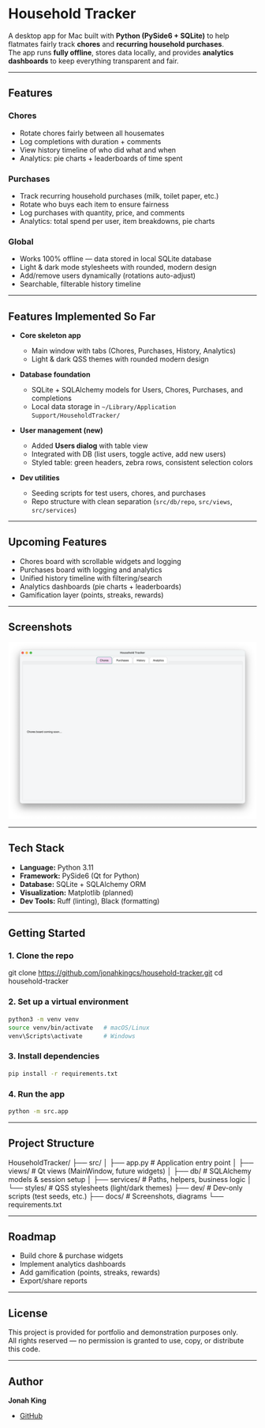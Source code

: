 # Household Tracker

A desktop app for Mac built with **Python (PySide6 + SQLite)** to help flatmates fairly track **chores** and **recurring household purchases**.  
The app runs **fully offline**, stores data locally, and provides **analytics dashboards** to keep everything transparent and fair.

---

## Features

### Chores
- Rotate chores fairly between all housemates  
- Log completions with duration + comments  
- View history timeline of who did what and when  
- Analytics: pie charts + leaderboards of time spent  

### Purchases
- Track recurring household purchases (milk, toilet paper, etc.)  
- Rotate who buys each item to ensure fairness  
- Log purchases with quantity, price, and comments  
- Analytics: total spend per user, item breakdowns, pie charts  

### Global
- Works 100% offline — data stored in local SQLite database  
- Light & dark mode stylesheets with rounded, modern design  
- Add/remove users dynamically (rotations auto-adjust)  
- Searchable, filterable history timeline  

---

## Features Implemented So Far

- **Core skeleton app**  
  - Main window with tabs (Chores, Purchases, History, Analytics)  
  - Light & dark QSS themes with rounded modern design  

- **Database foundation**  
  - SQLite + SQLAlchemy models for Users, Chores, Purchases, and completions  
  - Local data storage in `~/Library/Application Support/HouseholdTracker/`  

- **User management (new)**  
  - Added **Users dialog** with table view  
  - Integrated with DB (list users, toggle active, add new users)  
  - Styled table: green headers, zebra rows, consistent selection colors  

- **Dev utilities**  
  - Seeding scripts for test users, chores, and purchases  
  - Repo structure with clean separation (`src/db/repo`, `src/views`, `src/services`)  

---

## Upcoming Features

- Chores board with scrollable widgets and logging  
- Purchases board with logging and analytics  
- Unified history timeline with filtering/search  
- Analytics dashboards (pie charts + leaderboards)  
- Gamification layer (points, streaks, rewards)  

---

## Screenshots
<p align="center">
  <img src="docs/screenshot_main.png" width="600" alt="Main Window screenshot">
</p>

---

## Tech Stack

- **Language:** Python 3.11  
- **Framework:** PySide6 (Qt for Python)  
- **Database:** SQLite + SQLAlchemy ORM  
- **Visualization:** Matplotlib (planned)  
- **Dev Tools:** Ruff (linting), Black (formatting)  

---

## Getting Started

### 1. Clone the repo
git clone https://github.com/jonahkingcs/household-tracker.git
cd household-tracker

### 2. Set up a virtual environment
```bash
python3 -m venv venv
source venv/bin/activate   # macOS/Linux
venv\Scripts\activate      # Windows
```

### 3. Install dependencies
```bash
pip install -r requirements.txt
```

### 4. Run the app
```bash
python -m src.app
```

---

## Project Structure

HouseholdTracker/
├── src/
│   ├── app.py              # Application entry point
│   ├── views/              # Qt views (MainWindow, future widgets)
│   ├── db/                 # SQLAlchemy models & session setup
│   ├── services/           # Paths, helpers, business logic
│   └── styles/             # QSS stylesheets (light/dark themes)
├── dev/                    # Dev-only scripts (test seeds, etc.)
├── docs/                   # Screenshots, diagrams
└── requirements.txt

---

## Roadmap

- Build chore & purchase widgets
- Implement analytics dashboards
- Add gamification (points, streaks, rewards)
- Export/share reports

---

## License

This project is provided for portfolio and demonstration purposes only.  
All rights reserved — no permission is granted to use, copy, or distribute this code.

---

## Author

**Jonah King**
- [GitHub](https://github.com/jonahkingcs)